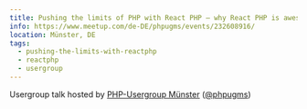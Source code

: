 ```yaml
---
title: Pushing the limits of PHP with React PHP – why React PHP is awesome and why you should care
info: https://www.meetup.com/de-DE/phpugms/events/232608916/
location: Münster, DE
tags:
  - pushing-the-limits-with-reactphp
  - reactphp
  - usergroup
---
```

Usergroup talk hosted by [PHP-Usergroup Münster](https://www.meetup.com/de-DE/phpugms/) ([@phpugms](https://twitter.com/phpugms))
